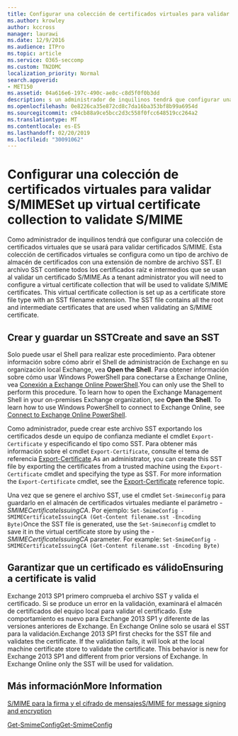 ```yaml
---
title: Configurar una colección de certificados virtuales para validar S/MIME
ms.author: krowley
author: kccross
manager: laurawi
ms.date: 12/9/2016
ms.audience: ITPro
ms.topic: article
ms.service: O365-seccomp
ms.custom: TN2DMC
localization_priority: Normal
search.appverid:
- MET150
ms.assetid: 04a616e6-197c-490c-ae8c-c8d5f0f0b3dd
description: s un administrador de inquilinos tendrá que configurar una colección de certificados virtuales que se usará para validar los certificados S/MIME.
ms.openlocfilehash: 0e8226ca35e872cd8c7da16ba353bf8b99a6954d
ms.sourcegitcommit: c94cb88a9ce5bcc2d3c558f0fcc648519cc264a2
ms.translationtype: MT
ms.contentlocale: es-ES
ms.lasthandoff: 02/20/2019
ms.locfileid: "30091062"
---
```

# <a name="set-up-virtual-certificate-collection-to-validate-smime"></a><span data-ttu-id="95c9c-103">Configurar una colección de certificados virtuales para validar S/MIME</span><span class="sxs-lookup"><span data-stu-id="95c9c-103">Set up virtual certificate collection to validate S/MIME</span></span>

<span data-ttu-id="95c9c-p101">Como administrador de inquilinos tendrá que configurar una colección de certificados virtuales que se usará para validar certificados S/MIME. Esta colección de certificados virtuales se configura como un tipo de archivo de almacén de certificados con una extensión de nombre de archivo SST. El archivo SST contiene todos los certificados raíz e intermedios que se usan al validar un certificado S/MIME.</span><span class="sxs-lookup"><span data-stu-id="95c9c-p101">As a tenant administrator you will need to configure a virtual certificate collection that will be used to validate S/MIME certificates. This virtual certificate collection is set up as a certificate store file type with an SST filename extension. The SST file contains all the root and intermediate certificates that are used when validating an S/MIME certificate.</span></span>
  
## <a name="create-and-save-an-sst"></a><span data-ttu-id="95c9c-107">Crear y guardar un SST</span><span class="sxs-lookup"><span data-stu-id="95c9c-107">Create and save an SST</span></span>
<span data-ttu-id="95c9c-108"><a name="sectionSection0"> </a></span><span class="sxs-lookup"><span data-stu-id="95c9c-108"></span></span>

<span data-ttu-id="95c9c-p102">Solo puede usar el Shell para realizar este procedimiento. Para obtener información sobre cómo abrir el Shell de administración de Exchange en su organización local Exchange, vea **Open the Shell**. Para obtener información sobre cómo usar Windows PowerShell para conectarse a Exchange Online, vea [Conexión a Exchange Online PowerShell](https://go.microsoft.com/fwlink/p/?linkid=396554).</span><span class="sxs-lookup"><span data-stu-id="95c9c-p102">You can only use the Shell to perform this procedure. To learn how to open the Exchange Management Shell in your on-premises Exchange organization, see **Open the Shell**. To learn how to use Windows PowerShell to connect to Exchange Online, see [Connect to Exchange Online PowerShell](https://go.microsoft.com/fwlink/p/?linkid=396554).</span></span>
  
<span data-ttu-id="95c9c-p103">Como administrador, puede crear este archivo SST exportando los certificados desde un equipo de confianza mediante el cmdlet  `Export-Certificate` y especificando el tipo como SST. Para obtener más información sobre el cmdlet  `Export-Certificate`, consulte el tema de referencia [Export-Certificate](https://docs.microsoft.com/en-us/powershell/module/pkiclient/export-certificate?view=win10-ps).</span><span class="sxs-lookup"><span data-stu-id="95c9c-p103">As an administrator, you can create this SST file by exporting the certificates from a trusted machine using the  `Export-Certificate` cmdlet and specifying the type as SST. For more information the  `Export-Certificate` cmdlet, see the [Export-Certificate](https://docs.microsoft.com/en-us/powershell/module/pkiclient/export-certificate?view=win10-ps) reference topic.</span></span> 
  
<span data-ttu-id="95c9c-p104">Una vez que se genere el archivo SST, use el cmdlet  `Set-Smimeconfig` para guardarlo en el almacén de certificados virtuales mediante el parámetro  _-SMIMECertificateIssuingCA_. Por ejemplo:  `Set-SmimeConfig -SMIMECertificateIssuingCA (Get-Content filename.sst -Encoding Byte)`</span><span class="sxs-lookup"><span data-stu-id="95c9c-p104">Once the SST file is generated, use the  `Set-Smimeconfig` cmdlet to save it in the virtual certificate store by using the  _-SMIMECertificateIssuingCA_ parameter. For example:  `Set-SmimeConfig -SMIMECertificateIssuingCA (Get-Content filename.sst -Encoding Byte)`</span></span>
  
## <a name="ensuring-a-certificate-is-valid"></a><span data-ttu-id="95c9c-116">Garantizar que un certificado es válido</span><span class="sxs-lookup"><span data-stu-id="95c9c-116">Ensuring a certificate is valid</span></span>
<span data-ttu-id="95c9c-117"><a name="sectionSection1"> </a></span><span class="sxs-lookup"><span data-stu-id="95c9c-117"></span></span>

<span data-ttu-id="95c9c-p105">Exchange 2013 SP1 primero comprueba el archivo SST y valida el certificado. Si se produce un error en la validación, examinará el almacén de certificados del equipo local para validar el certificado. Este comportamiento es nuevo para Exchange 2013 SP1 y diferente de las versiones anteriores de Exchange. En Exchange Online solo se usará el SST para la validación.</span><span class="sxs-lookup"><span data-stu-id="95c9c-p105">Exchange 2013 SP1 first checks for the SST file and validates the certificate. If the validation fails, it will look at the local machine certificate store to validate the certificate. This behavior is new for Exchange 2013 SP1 and different from prior versions of Exchange. In Exchange Online only the SST will be used for validation.</span></span>
  
## <a name="more-information"></a><span data-ttu-id="95c9c-122">Más información</span><span class="sxs-lookup"><span data-stu-id="95c9c-122">More Information</span></span>
<span data-ttu-id="95c9c-123"><a name="sectionSection2"> </a></span><span class="sxs-lookup"><span data-stu-id="95c9c-123"></span></span>

[<span data-ttu-id="95c9c-124">S/MIME para la firma y el cifrado de mensajes</span><span class="sxs-lookup"><span data-stu-id="95c9c-124">S/MIME for message signing and encryption</span></span>](s-mime-for-message-signing-and-encryption.md)
  
[<span data-ttu-id="95c9c-125">Get-SmimeConfig</span><span class="sxs-lookup"><span data-stu-id="95c9c-125">Get-SmimeConfig</span></span>](http://technet.microsoft.com/library/4b29fa89-0840-4fe9-8885-019fcef2e02b.aspx)
  

